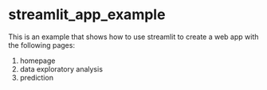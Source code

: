 # streamlit_app_example
This is an example that shows how to use streamlit to create a web app with the following pages:
1. homepage
2. data exploratory analysis
3. prediction
